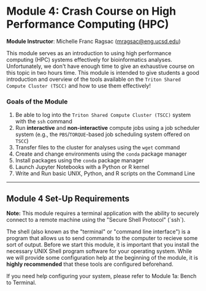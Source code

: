 # Module 4: Crash Course on High Performance Computing (HPC)

**Module Instructor**: Michelle Franc Ragsac (mragsac@eng.ucsd.edu)

This module serves as an introduction to using high performance computing (HPC) systems effectively for bioinformatics analyses. Unfortunately, we don't have enough time to give an exhaustive course on this topic in two hours time. This module is intended to give students a good introduction and overview of the tools available on the `Triton Shared Compute Cluster (TSCC)` and how to use them effectively!

### Goals of the Module

1. Be able to log into the `Triton Shared Compute Cluster (TSCC)` system with the `ssh` command
2. Run **interactive** and **non-interactive** compute jobs using a job scheduler system (e.g., the `PBS`/`TORQUE`-based job scheduling system offered on `TSCC`)
3. Transfer files to the cluster for analyses using the `wget` command
3. Create and change environments using the `conda` package manager
4. Install packages using the `conda` package manager
5. Launch Jupyter Notebooks with a Python or R kernel
6. Write and Run basic UNIX, Python, and R scripts on the Command Line

---

## Module 4 Set-Up Requirements

<div class="alert alert-block alert-info">
<b>Note:</b> This module requires a terminal application with the ability to securely connect to a remote machine using the "Secure Shell Protocol" (`ssh`).
</div>

The shell (also known as the "terminal" or "command line interface") is a program that allows us to send commands to the computer to recieve some sort of output. Before we start this module, it is important that you install the necessary UNIX Shell program software for your operating system. While we will provide some configuration help at the beginning of the module, it is **highly recommended** that these tools are configured beforehand.

If you need help configuring your system, please refer to Module 1a: Bench to Terminal.